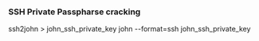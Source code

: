 ### SSH Private Passpharse cracking 
ssh2john <private-key> > john_ssh_private_key
john --format=ssh john_ssh_private_key
